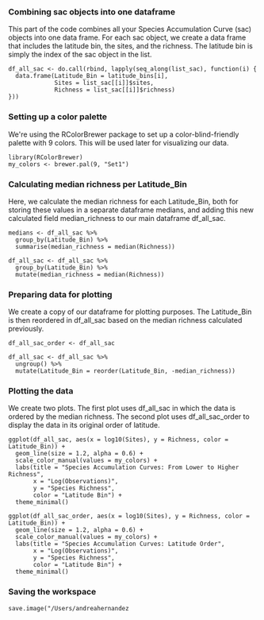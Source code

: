 ### Combining sac objects into one dataframe 
This part of the code combines all your Species Accumulation Curve (sac) objects into one data frame. For each sac object, we create a data frame that includes the latitude bin, the sites, and the richness. The latitude bin is simply the index of the sac object in the list.

```
df_all_sac <- do.call(rbind, lapply(seq_along(list_sac), function(i) {
  data.frame(Latitude_Bin = latitude_bins[i], 
             Sites = list_sac[[i]]$sites, 
             Richness = list_sac[[i]]$richness)
}))
```
### Setting up a color palette
We're using the RColorBrewer package to set up a color-blind-friendly palette with 9 colors. This will be used later for visualizing our data.
```
library(RColorBrewer)
my_colors <- brewer.pal(9, "Set1")
```

### Calculating median richness per Latitude_Bin
Here, we calculate the median richness for each Latitude_Bin, both for storing these values in a separate dataframe medians, and adding this new calculated field median_richness to our main dataframe df_all_sac.

```
medians <- df_all_sac %>%
  group_by(Latitude_Bin) %>%
  summarise(median_richness = median(Richness))

df_all_sac <- df_all_sac %>%
  group_by(Latitude_Bin) %>%
  mutate(median_richness = median(Richness))
```
### Preparing data for plotting
We create a copy of our dataframe for plotting purposes. The Latitude_Bin is then reordered in df_all_sac based on the median richness calculated previously.
```
df_all_sac_order <- df_all_sac

df_all_sac <- df_all_sac %>%
  ungroup() %>%
  mutate(Latitude_Bin = reorder(Latitude_Bin, -median_richness))
```

### Plotting the data
We create two plots. The first plot uses df_all_sac in which the data is ordered by the median richness. The second plot uses df_all_sac_order to display the data in its original order of latitude.

```
ggplot(df_all_sac, aes(x = log10(Sites), y = Richness, color = Latitude_Bin)) +
  geom_line(size = 1.2, alpha = 0.6) +  
  scale_color_manual(values = my_colors) +
  labs(title = "Species Accumulation Curves: From Lower to Higher Richness",
       x = "Log(Observations)",
       y = "Species Richness",
       color = "Latitude Bin") +
  theme_minimal()

ggplot(df_all_sac_order, aes(x = log10(Sites), y = Richness, color = Latitude_Bin)) +
  geom_line(size = 1.2, alpha = 0.6) +  
  scale_color_manual(values = my_colors) +
  labs(title = "Species Accumulation Curves: Latitude Order",
       x = "Log(Observations)",
       y = "Species Richness",
       color = "Latitude Bin") +
  theme_minimal()
```

### Saving the workspace
```
save.image("/Users/andreahernandez
```